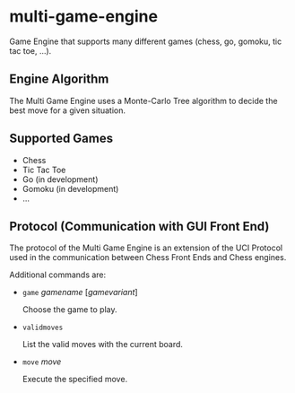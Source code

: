 # multi-game-engine
Game Engine that supports many different games (chess, go, gomoku, tic tac toe, ...).

## Engine Algorithm

The Multi Game Engine uses a Monte-Carlo Tree algorithm to decide the best move for a given situation.


## Supported Games

* Chess
* Tic Tac Toe
* Go (in development)
* Gomoku (in development)
* ...

## Protocol (Communication with GUI Front End)

The protocol of the Multi Game Engine is an extension of the UCI Protocol used in the communication between Chess Front Ends and Chess engines.

Additional commands are:
* `game` *gamename* [*gamevariant*]

  Choose the game to play.
* `validmoves`

  List the valid moves with the current board.
* `move` *move*

  Execute the specified move.
* `d`

  Print a diagram of the current board.

Valid game names are
* `chess`
* `tictactoe`
* `go`
* `gomoku`

The game variants depend on the chosen game:
* `chess` : *no variants supported yet*
* `tictactoe` : *no variants supported yet*
* `go` : *size of the board, for example* `13x13`
* `gomoku` : *no variants supported yet*

The notation of a *move* depends on the actual game being played.

### Chess Move 

Chess moves are standard UCI move notations, defining start and end point of the move and optionally specifying the piece that a pawn should be converted into.

Examples:
* `e2e4` to move a pawn forward by two
* `c1h6` to move a bishop across the board
* `e7e8q` to move a pawn forward to the last line and converting it into a queen
* `e1h1` castling to the kings side

### Go  Move 

Go moves specify the coordinates of the field to play.

Letters `a` to `s` are used to specify both rows and columns.

Examples:
* `aa` the top left corner
* `sa` the top right corner of a 19x19 board
* `as` the bottom left corner of a 19x19 board
* `ss` the bottom right corner of a 19x19 board

### Gomoku Move 

Gomoku moves are specified the same way as Go moves.

### Tic Tac Toe Move 

Tic Tac Toe moves specify the coordinates of the field to play.

Examples:
* `b2` the center field
* `a1` the top left field
* `a3` the top right field
* `c3` the bottom right field

